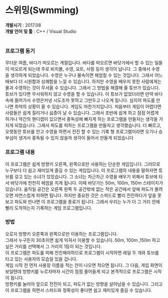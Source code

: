 # 스위밍(Swmming)

<b>개발시기</b> : 2017.08  <br>
<b>개발 언어 및 툴</b> : C++ / Visual Studio
<br>
<br> 
<h3>프로그램 동기 </h3>
무더운 여름, 바다가 떠오르는 계절입니다. 바다를 떠오르면 바닷가에서 할 수 있는 일들이 떠오르게 되는데 주로 비치볼, 수영, 요트, 서핑 등이 생각이 납니다. 그 중에서 수영을 생각하게 되었습니다. 수영은 누구나 물속이면 헤엄칠 수 있는 것입니다. 그래서 어느 때보다 더 시원함과 상쾌함을 느낄 수 있습니다. 하지만 수영을 배우지 못한 사람에게는 물과 수영하는 것이 무서울 수 있습니다. 그래서 그 방법을 해결해 줄 튜브가 있습니다. 튜브가 있다면 무서워하지 않고 수영을 할 수 있습니다. 이 튜브가 없었더라면 만약 바다 속에 들어가서 수영은커녕 시도조차 못하고 그만두고 나오게 됩니다. 심지어 파도를 만나면 최악의 상황이 올 수 있습니다. 게임도 마찬가지입니다. 처음부터 게임이 어렵다면 사람들은 쉽게 질리거나 싫증이 날 수 있습니다. 그래서 초반에 쉽게 하고 점점 어렵게 하거나 약간의 핸디캡이 있으면서 중독성에 빠지게 하는 프로그램을 만들자는 생각을 가지게 되었습니다. 그래서 파도를 피하는 프로그램을 만들자고 생각했습니다. 더 빠르고, 오랫동안 튜브를 안고 수영을 하면서 전진 할 수 있는 기록 형 프로그램이라면 오기나 승부심이 생겨서 중독될 수 있지 않을까 생각이 들어서 만들게 되었습니다

<h3>프로그램 내용 </h3>
이 프로그램은 쉽게 방향키 오른쪽, 왼쪽으로만 사용하는 단순한 게임입니다. 그러므로 누구보다 더 쉽고 재미있게 즐길 수 있는 게임입니다. 이 프로그램의 내용을 말하자면 튜브를 갖고 있는 소녀가 있었습니다. 그 소녀는 차근차근 수영을 배우기 위해서 튜브에 	타서 바닷가에 천천히 헤엄을 치게 됩니다. 이때 바닷가는 50m, 100m, 150m 스테이지가 있습니다. 움직일 공간은 오른쪽 왼쪽 두 공간밖에 없는 작은 공간에서 앞에 파도가 몰려오면 자연스럽게 피하면 됩니다. 하지만 중요한 것은 스피드로 빨리 전진하다가 앞을 못보고 파도와 만나면 이 프로그램을 종료가 됩니다. 그래서 우리는 누가 더 그 거리 안에 빨리 도착하는지 기록하는 게임 프로그램입니다.

<h3>방법 </h3>
오로지 방향키 오른쪽과 왼쪽으로만 이용하는 프로그램입니다.<br>
그래서 누구든지 30초이면 쉽게 익혀서 이용할 수 있습니다. 50m, 100m ,150m 하고 싶은 거리를 선택해서 그 거리의 1등이 되는 것입니다.<br>
이 프로그램은 파도를 피해 전진해야하므로 프로그램이 시작하면 레일 두 개와 튜브를 타고 있는 사용자의 모습일 있을 겁니다.<br>
게임 시작 전 먼저 사용장 이름을 적는 칸이 나오면 적으면 됩니다. 그 다음, 게임 화면이 보일텐데 방향키를 누르자마자 시간이 점점 줄어들게 되고 본격적으로 프로그램은 시작이 됩니다.<br>
방향키를 눌러야 앞으로 전진이 되고, 파도가 없는 방향을 살아남을 수 있습니다. 그리고 이 프로그램을 하면서 스피드와 정확성이 좋다면 쉽고 재미있게 즐길 수 있습니다.
<br>
<br>
<br>
